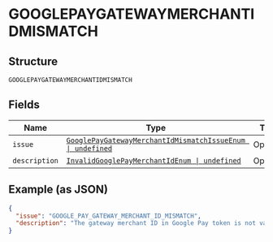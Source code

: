 
# GOOGLEPAYGATEWAYMERCHANTIDMISMATCH

## Structure

`GOOGLEPAYGATEWAYMERCHANTIDMISMATCH`

## Fields

| Name | Type | Tags | Description |
|  --- | --- | --- | --- |
| `issue` | [`GooglePayGatewayMerchantIdMismatchIssueEnum \| undefined`](../../doc/models/google-pay-gateway-merchant-id-mismatch-issue-enum.md) | Optional | - |
| `description` | [`InvalidGooglePayMerchantIdEnum \| undefined`](../../doc/models/invalid-google-pay-merchant-id-enum.md) | Optional | - |

## Example (as JSON)

```json
{
  "issue": "GOOGLE_PAY_GATEWAY_MERCHANT_ID_MISMATCH",
  "description": "The gateway merchant ID in Google Pay token is not valid. This could be because the gateway merchant Id that was authorized by payer/buyer on Google Pay does not match with the API caller of the order."
}
```

